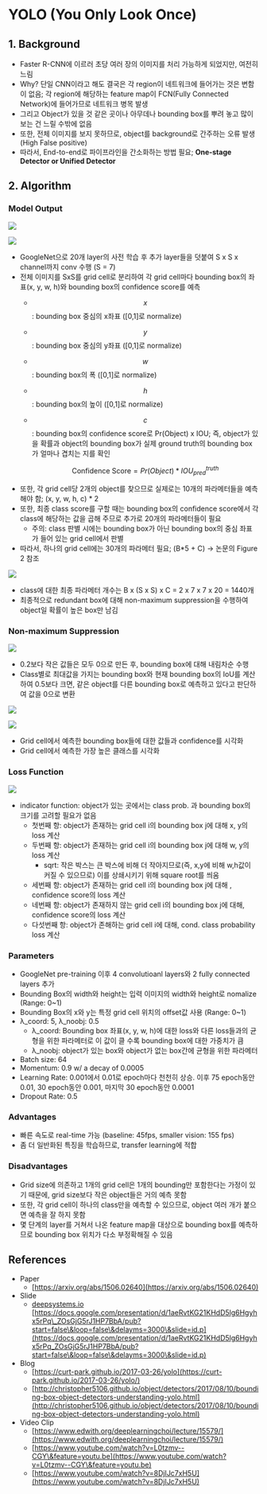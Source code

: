 # YOLO (You Only Look Once)

## 1. Background

* Faster R-CNN에 이르러 초당 여러 장의 이미지를 처리 가능하게 되었지만, 여전히 느림
* Why? 단일 CNN이라고 해도 결국은 각 region이 네트워크에 들어가는 것은 변함이 없음; 각 region에 해당하는 feature map이 FCN(Fully Connected Network)에 들어가므로 네트워크 병목 발생
* 그리고 Object가 있을 것 같은 곳이나 아무데나 bounding box를 뿌려 놓고 많이 보는 건 느릴 수밖에 없음
* 또한, 전체 이미지를 보지 못하므로, object를 background로 간주하는 오류 발생 (High False positive)
* 따라서, End-to-end로 파이프라인을 간소화하는 방법 필요; **One-stage Detector or Unified Detector**

## 2. Algorithm

### Model Output

![](../../.gitbook/assets/_2020-02-25__9.16.18.png)

![](<../../.gitbook/assets/Untitled (1).png>)

* GoogleNet으로 20개 layer의 사전 학습 후 추가 layer들을 덧붙여 S x S x channel까지 conv 수행 (S = 7)
* 전체 이미지를 SxS를 grid cell로 분리하여 각 grid cell마다 bounding box의 좌표(x, y, w, h)와 bounding box의 confidence score를 예측
  * $$x$$: bounding box 중심의 x좌표 (\[0,1]로 normalize)
  * $$y$$: bounding box 중심의 y좌표 (\[0,1]로 normalize)
  * $$w$$: bounding box의 폭 (\[0,1]로 normalize)
  * $$h$$: bounding box의 높이 (\[0,1]로 normalize)
  *   $$c$$: bounding box의 confidence score로 Pr(Object) x IOU; 즉, object가 있을 확률과 object의 bounding box가 실제 ground truth의 bounding box가 얼마나 겹치는 지를 확인

      $$\text{Confidence Score} = Pr(Object) * IOU_{pred}^{truth}$$
* 또한, 각 grid cell당 2개의 object를 찾으므로 실제로는 10개의 파라메터들을 예측해야 함; (x, y, w, h, c) \* 2
* 또한, 최종 class score를 구할 때는 bounding box의 confidence score에서 각 class에 해당하는 값을 곱해 주므로 추가로 20개의 파라메터들이 필요
  * 주의: class 판별 시에는 bounding box가 아닌 bounding box의 중심 좌표가 들어 있는 grid cell에서 판별
* 따라서, 하나의 grid cell에는 30개의 파라메터 필요; (B\*5 + C) → 논문의 Figure 2 참조

![](../../.gitbook/assets/_2020-02-25__9.31.55.png)

* class에 대한 최종 파라메터 개수는 B x (S x S) x C = 2 x 7 x 7 x 20 = 1440개
* 최종적으로 redundant box에 대해 non-maximum suppression을 수행하여 object일 확률이 높은 box만 남김

### Non-maximum Suppression

![](<../../.gitbook/assets/Untitled 1 (11).png>)

* 0.2보다 작은 값들은 모두 0으로 만든 후, bounding box에 대해 내림차순 수행
* Class별로 최대값을 가지는 bounding box와 현재 bounding box의 IoU를 계산하여 0.5보다 크면, 같은 object를 다른 bounding box로 예측하고 있다고 판단하여 값을 0으로 변환

![](../../.gitbook/assets/haha.png)

![](../../.gitbook/assets/_2020-02-25__9.13.52.png)

* Grid cell에서 예측한 bounding box들에 대한 값들과 confidence를 시각화
* Grid cell에서 예측한 가장 높은 클래스를 시각화

### Loss Function

![](../../.gitbook/assets/_2019-12-24__8.47.25.png)

* indicator function: object가 있는 곳에서는 class prob. 과 bounding box의 크기를 고려할 필요가 없음
  * 첫번째 항: object가 존재하는 grid cell i의 bounding box j에 대해 x, y의 loss 계산
  * 두번째 항: object가 존재하는 grid cell i의 bounding box j에 대해 w, y의 loss 계산
    * sqrt: 작은 박스는 큰 박스에 비해 더 작아지므로(즉, x,y에 비해 w,h값이 커질 수 있으므로) 이를 상쇄시키기 위해 square root를 씌움
  * 세번째 항: object가 존재하는 grid cell i의 bounding box j에 대해 , confidence score의 loss 계산
  * 네번째 항: object가 존재하지 않는 grid cell i의 bounding box j에 대해, confidence score의 loss 계산
  * 다섯번째 항: object가 존해하는 grid cell i에 대해, cond. class probability loss 계산

### Parameters

* GoogleNet pre-training 이후 4 convolutioanl layers와 2 fully connected layers 추가
* Bounding Box의 width와 height는 입력 이미지의 width와 height로 nomalize (Range: 0\~1)
* Bounding Box의 x와 y는 특정 grid cell 위치의 offset값 사용 (Range: 0\~1)
* λ\_coord: 5, λ\_noobj: 0.5
  * λ\_coord: Bounding box 좌표(x, y, w, h)에 대한 loss와 다른 loss들과의 균형을 위한 파라메터로 이 값이 클 수록 bounding box에 대한 가중치가 큼
  * λ\_noobj: object가 있는 box와 object가 없는 box간에 균형을 위한 파라메터
* Batch size: 64
* Momentum: 0.9 w/ a decay of 0.0005
* Learning Rate: 0.001에서 0.01로 epoch마다 천천히 상승. 이후 75 epoch동안 0.01, 30 epoch동안 0.001, 마지막 30 epoch동안 0.0001
* Dropout Rate: 0.5

### Advantages

* 빠른 속도로 real-time 가능 (baseline: 45fps, smaller vision: 155 fps)
* 좀 더 일반화된 특징을 학습하므로, transfer learning에 적합

### Disadvantages

* Grid size에 의존하고 1개의 grid cell은 1개의 bounding만 포함한다는 가정이 있기 때문에, grid size보다 작은 object들은 거의 예측 못함
* 또한, 각 grid cell이 하나의 class만을 예측할 수 있으므로, object 여러 개가 붙으면 예측을 잘 하지 못함
* 몇 단계의 layer를 거쳐서 나온 feature map을 대상으로 bounding box를 예측하므로 bounding box 위치가 다소 부정확해질 수 있음

## References

* Paper
  * [https://arxiv.org/abs/1506.02640](https://arxiv.org/abs/1506.02640)
* Slide
  * [deepsystems.io](http://deepsystems.io) [https://docs.google.com/presentation/d/1aeRvtKG21KHdD5lg6Hgyhx5rPq\_ZOsGjG5rJ1HP7BbA/pub?start=false\&loop=false\&delayms=3000\&slide=id.p](https://docs.google.com/presentation/d/1aeRvtKG21KHdD5lg6Hgyhx5rPq_ZOsGjG5rJ1HP7BbA/pub?start=false\&loop=false\&delayms=3000\&slide=id.p)
* Blog
  * [https://curt-park.github.io/2017-03-26/yolo](https://curt-park.github.io/2017-03-26/yolo/)
  * [http://christopher5106.github.io/object/detectors/2017/08/10/bounding-box-object-detectors-understanding-yolo.html](http://christopher5106.github.io/object/detectors/2017/08/10/bounding-box-object-detectors-understanding-yolo.html)
* Video Clip
  * [https://www.edwith.org/deeplearningchoi/lecture/15579/](https://www.edwith.org/deeplearningchoi/lecture/15579/)
  * [https://www.youtube.com/watch?v=L0tzmv--CGY\&feature=youtu.be](https://www.youtube.com/watch?v=L0tzmv--CGY\&feature=youtu.be)
  * [https://www.youtube.com/watch?v=8DjIJc7xH5U](https://www.youtube.com/watch?v=8DjIJc7xH5U)
